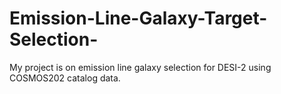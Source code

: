 # Emission-Line-Galaxy-Target-Selection-
 
My project is on emission line galaxy selection for DESI-2 using COSMOS202 catalog data. 


